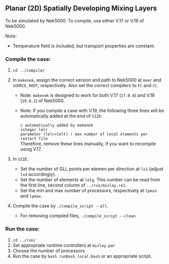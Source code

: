 ## Planar (2D) Spatially Developing Mixing Layers 
To be simulated by Nek5000. To compile, use either V.17 or V.19 of Nek5000. 

Note: 
   * Temperature field is included, but transport properties are constant. 

### Compile the case:
  1. `cd ../compile/`
  2. In `makenek`, assign the correct version and path to Nek5000 at `mver` and `SOURCE_ROOT`, respectively. Also set the correct compilers to `FC` and `CC`.
     * Note: `makenek` is designed to work for both V.17 (`17.0.4`) and V.19 (`19.0.1`) of Nek5000.
     * Note: If you compile a case with V.19, the following three lines will be automatically added at the end of `SIZE`:

          `c automatically added by makenek`<br/>
          `integer lelr`<br/>
          `parameter (lelr=lelt) ! max number of local elements per restart file`<br/>
       Therefore, remove these lines manually, if you want to recompile using V.17.

  3. In `SIZE`:
     * Set the number of GLL points per elemen per direction at `lx1` (adjust `lxd` accordingly).
     * Set the number of elements at `lelg`. This number can be read from the first line, second column of `../run/mixlay.re2`.
     * Set the min and max number of processors, respectively at `lpmin` and `lpmax`.
  4. Compile the case by `./compile_script --all`.
     * For removing compiled files, `./compile_script --clean`

### Run the case:
  1. `cd ../run/`
  2. Set appropriate runtime controllers at `mixlay.par`
  3. Choose the number of processors
  4. Run the case by `bash runBash_local.bash` or an appropriate script. 

